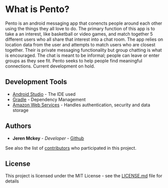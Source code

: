 # What is Pento?

Pento is an android messaging app that conencts people around each other using the things they all love to do. 
The primary function of this app is to take a an interest, like basketball or video games, and match together
5 different users who all share that interest into a chat room. The app relies on location data from the user and attempts 
to match users who are closest together. Their is private messaging functionality but group chatting is what is encouraged.
The chat is meant to be informal; people can leave or enter groups as they see fit. Pento seeks to help people find meaningful
connections. Current development on hold.

## Development Tools

* [Android Studio](https://developer.android.com/studio/) - The IDE used
* [Gradle](https://gradle.org/) - Dependency Management
* [Amazon Web Services](https://aws.amazon.com/) - Handles authentication, security and data storage

## Authors

* **Jeren Mckey** - *Developer* - [Github](https://github.com/Jeren-Mckey)

See also the list of [contributors](https://github.com/your/project/contributors) who participated in this project.

## License

This project is licensed under the MIT License - see the [LICENSE.md](LICENSE.md) file for details

